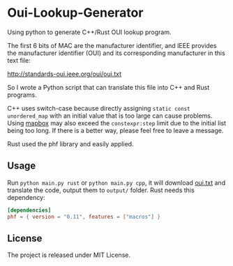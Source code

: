 # Oui-Lookup-Generator

Using python to generate C++/Rust OUI lookup program.



The first 6 bits of MAC are the manufacturer identifier, and IEEE provides the manufacturer identifier (OUI) and its corresponding manufacturer in this text file:

http://standards-oui.ieee.org/oui/oui.txt

So I wrote a Python script that can translate this file into C++ and Rust programs.

C++ uses switch-case because directly assigning `static const unordered_map` with an initial value that is too large can cause problems. Using [mapbox](https://github.com/mapbox/eternal) may also exceed the `constexpr:step` limit due to the initial list being too long. If there is a better way, please feel free to leave a message.

Rust used the phf library and easily applied.



## Usage

Run `python main.py rust` or `python main.py cpp`, it will download [oui.txt](http://standards-oui.ieee.org/oui/oui.txt) and translate the code, output them to `output/` folder. Rust needs this dependency:

```toml
[dependencies]
phf = { version = "0.11", features = ["macros"] }
```

## License

The project is released under MIT License.